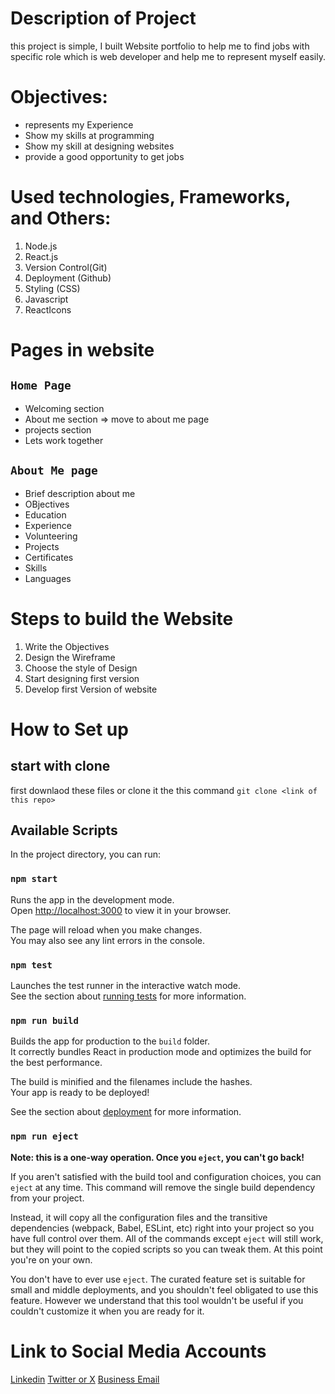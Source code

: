 # Description of Project
this project is simple, I built Website portfolio to help me to find jobs with specific role which is web developer and help me to represent myself easily.

# Objectives:
- represents my Experience
- Show my skills at programming
- Show my skill at designing websites
- provide a good opportunity to get jobs

# Used technologies, Frameworks, and Others:
1. Node.js
2. React.js
3. Version Control(Git)
4. Deployment (Github)
5. Styling (CSS)
6. Javascript
7. ReactIcons

# Pages in website
## `Home Page`
- Welcoming section
- About me section => move to about me page
- projects section
- Lets work together

## `About Me page`
- Brief description about me
- OBjectives
- Education
- Experience
- Volunteering
- Projects
- Certificates
- Skills
- Languages

# Steps to build the Website
1. Write the Objectives
2. Design the Wireframe
3. Choose the style of Design
4. Start designing first version
5. Develop first Version of website

# How to Set up
## start with clone
first downlaod these files or clone it the this command
`git clone <link of this repo>`

## Available Scripts

In the project directory, you can run:

### `npm start`

Runs the app in the development mode.\
Open [http://localhost:3000](http://localhost:3000) to view it in your browser.

The page will reload when you make changes.\
You may also see any lint errors in the console.

### `npm test`

Launches the test runner in the interactive watch mode.\
See the section about [running tests](https://facebook.github.io/create-react-app/docs/running-tests) for more information.

### `npm run build`

Builds the app for production to the `build` folder.\
It correctly bundles React in production mode and optimizes the build for the best performance.

The build is minified and the filenames include the hashes.\
Your app is ready to be deployed!

See the section about [deployment](https://facebook.github.io/create-react-app/docs/deployment) for more information.

### `npm run eject`

**Note: this is a one-way operation. Once you `eject`, you can't go back!**

If you aren't satisfied with the build tool and configuration choices, you can `eject` at any time. This command will remove the single build dependency from your project.

Instead, it will copy all the configuration files and the transitive dependencies (webpack, Babel, ESLint, etc) right into your project so you have full control over them. All of the commands except `eject` will still work, but they will point to the copied scripts so you can tweak them. At this point you're on your own.

You don't have to ever use `eject`. The curated feature set is suitable for small and middle deployments, and you shouldn't feel obligated to use this feature. However we understand that this tool wouldn't be useful if you couldn't customize it when you are ready for it.


# Link to Social Media Accounts
[Linkedin](https://www.linkedin.com/in/abdullah-alqarni-75b8221b1/)
[Twitter or X](https://twitter.com/AbdullahMQarni)
[Business Email](mailto:business@abdullahqarni.com)
